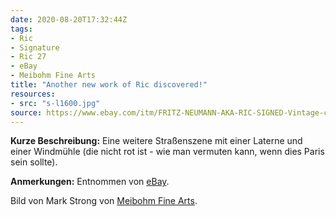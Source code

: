 ```yaml
---
date: 2020-08-20T17:32:44Z
tags:
- Ric
- Signature
- Ric 27
- eBay
- Meibohm Fine Arts
title: "Another new work of Ric discovered!"
resources:
- src: "s-l1600.jpg"
source: https://www.ebay.com/itm/FRITZ-NEUMANN-AKA-RIC-SIGNED-Vintage-c-1960s-Color-Etching-STREETSCENE-/143672853431
---
```


**Kurze Beschreibung:** Eine weitere Straßenszene mit einer Laterne und einer Windmühle (die nicht rot ist - wie man vermuten kann, wenn dies Paris sein sollte).

**Anmerkungen:** Entnommen von [eBay](https://www.ebay.com/itm/FRITZ-NEUMANN-AKA-RIC-SIGNED-Vintage-c-1960s-Color-Etching-STREETSCENE-/143672853431).

Bild von Mark Strong von [Meibohm Fine Arts](http://meibohmfinearts.com/).
